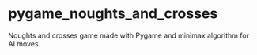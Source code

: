 # pygame_noughts_and_crosses
Noughts and crosses game made with Pygame and minimax algorithm for AI moves
